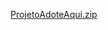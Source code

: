 [ProjetoAdoteAqui.zip](https://github.com/beatrizmdc/adoteaqui/files/6920416/ProjetoAdoteAqui.zip)

